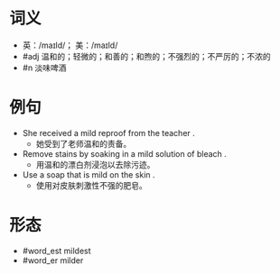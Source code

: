 # 词义
- 英：/maɪld/； 美：/maɪld/
- #adj 温和的；轻微的；和善的；和煦的；不强烈的；不严厉的；不浓的
- #n 淡味啤酒
# 例句
- She received a mild reproof from the teacher .
	- 她受到了老师温和的责备。
- Remove stains by soaking in a mild solution of bleach .
	- 用温和的漂白剂浸泡以去除污迹。
- Use a soap that is mild on the skin .
	- 使用对皮肤刺激性不强的肥皂。
# 形态
- #word_est mildest
- #word_er milder

